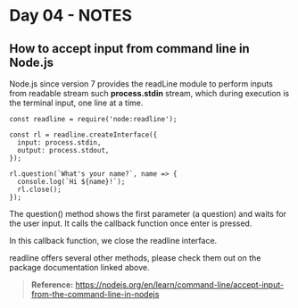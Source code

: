 # Day 04 - NOTES

## How to accept input from command line in Node.js

Node.js since version 7 provides the readLine module to perform inputs from readable stream such **process.stdin** stream, which during execution is the terminal input, one line at a time.

```
const readline = require('node:readline');

const rl = readline.createInterface({
  input: process.stdin,
  output: process.stdout,
});

rl.question(`What's your name?`, name => {
  console.log(`Hi ${name}!`);
  rl.close();
});
```

The question() method shows the first parameter (a question) and waits for the user input. It calls the callback function once enter is pressed.

In this callback function, we close the readline interface.

readline offers several other methods, please check them out on the package documentation linked above.

> **Reference:** https://nodejs.org/en/learn/command-line/accept-input-from-the-command-line-in-nodejs